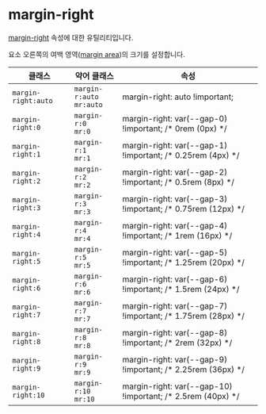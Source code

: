 # margin-right

[margin-right](https://developer.mozilla.org/en-US/docs/Web/CSS/margin-right) 속성에 대한 유틸리티입니다.

요소 오른쪽의 여백 영역([margin area](https://developer.mozilla.org/en-US/docs/Web/CSS/CSS_box_model/Introduction_to_the_CSS_box_model#margin_area))의 크기를 설정합니다.

<table>
  <thead>
    <tr>
      <th scope="col">클래스</th>
      <th scope="col">약어 클래스</th>
      <th scope="col">속성</th>
    </tr>
  </thead>
  <tbody>
  <tr>
  <td><code>margin-right:auto</code></td>
  <td><code>margin-r:auto</code><br><code>mr:auto</code></td>
  <td><span class="code">margin-right: auto !important;</span></td>
</tr>
<tr>
  <td><code>margin-right:0</code></td>
  <td><code>margin-r:0</code><br><code>mr:0</code></td>
  <td><span class="code">margin-right: var(--gap-0) !important;</span> <span class="c:weak">/* 0rem (0px) */</span></td>
</tr>
<tr>
  <td><code>margin-right:1</code></td>
  <td><code>margin-r:1</code><br><code>mr:1</code></td>
  <td><span class="code">margin-right: var(--gap-1) !important;</span> <span class="c:weak">/* 0.25rem (4px) */</span></td>
</tr>
<tr>
  <td><code>margin-right:2</code></td>
  <td><code>margin-r:2</code><br><code>mr:2</code></td>
  <td><span class="code">margin-right: var(--gap-2) !important;</span> <span class="c:weak">/* 0.5rem (8px) */</span></td>
</tr>
<tr>
  <td><code>margin-right:3</code></td>
  <td><code>margin-r:3</code><br><code>mr:3</code></td>
  <td><span class="code">margin-right: var(--gap-3) !important;</span> <span class="c:weak">/* 0.75rem (12px) */</span></td>
</tr>
<tr>
  <td><code>margin-right:4</code></td>
  <td><code>margin-r:4</code><br><code>mr:4</code></td>
  <td><span class="code">margin-right: var(--gap-4) !important;</span> <span class="c:weak">/* 1rem (16px) */</span></td>
</tr>
<tr>
  <td><code>margin-right:5</code></td>
  <td><code>margin-r:5</code><br><code>mr:5</code></td>
  <td><span class="code">margin-right: var(--gap-5) !important;</span> <span class="c:weak">/* 1.25rem (20px) */</span></td>
</tr>
<tr>
  <td><code>margin-right:6</code></td>
  <td><code>margin-r:6</code><br><code>mr:6</code></td>
  <td><span class="code">margin-right: var(--gap-6) !important;</span> <span class="c:weak">/* 1.5rem (24px) */</span></td>
</tr>
<tr>
  <td><code>margin-right:7</code></td>
  <td><code>margin-r:7</code><br><code>mr:7</code></td>
  <td><span class="code">margin-right: var(--gap-7) !important;</span> <span class="c:weak">/* 1.75rem (28px) */</span></td>
</tr>
<tr>
  <td><code>margin-right:8</code></td>
  <td><code>margin-r:8</code><br><code>mr:8</code></td>
  <td><span class="code">margin-right: var(--gap-8) !important;</span> <span class="c:weak">/* 2rem (32px) */</span></td>
</tr>
<tr>
  <td><code>margin-right:9</code></td>
  <td><code>margin-r:9</code><br><code>mr:9</code></td>
  <td><span class="code">margin-right: var(--gap-9) !important;</span> <span class="c:weak">/* 2.25rem (36px) */</span></td>
</tr>
<tr>
  <td><code>margin-right:10</code></td>
  <td><code>margin-r:10</code><br><code>mr:10</code></td>
  <td><span class="code">margin-right: var(--gap-10) !important;</span> <span class="c:weak">/* 2.5rem (40px) */</span></td>
</tr>

  </tbody>

</table>

